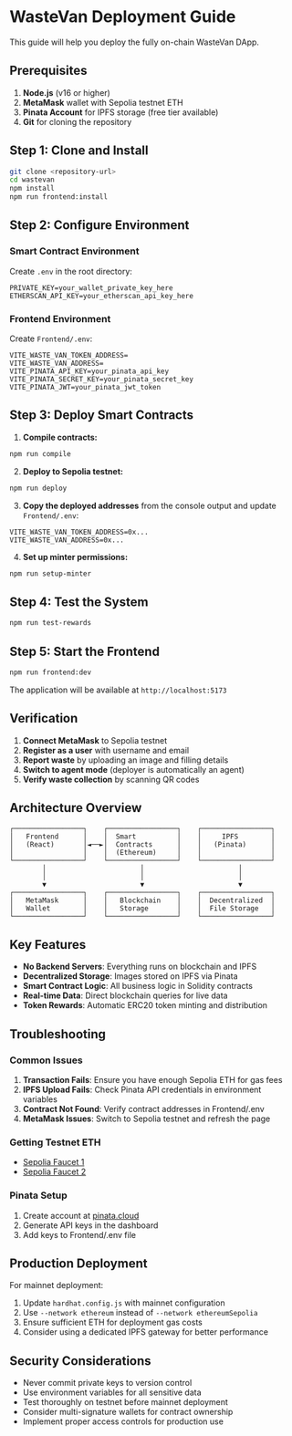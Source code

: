 # WasteVan Deployment Guide

This guide will help you deploy the fully on-chain WasteVan DApp.

## Prerequisites

1. **Node.js** (v16 or higher)
2. **MetaMask** wallet with Sepolia testnet ETH
3. **Pinata Account** for IPFS storage (free tier available)
4. **Git** for cloning the repository

## Step 1: Clone and Install

```bash
git clone <repository-url>
cd wastevan
npm install
npm run frontend:install
```

## Step 2: Configure Environment

### Smart Contract Environment
Create `.env` in the root directory:
```env
PRIVATE_KEY=your_wallet_private_key_here
ETHERSCAN_API_KEY=your_etherscan_api_key_here
```

### Frontend Environment
Create `Frontend/.env`:
```env
VITE_WASTE_VAN_TOKEN_ADDRESS=
VITE_WASTE_VAN_ADDRESS=
VITE_PINATA_API_KEY=your_pinata_api_key
VITE_PINATA_SECRET_KEY=your_pinata_secret_key
VITE_PINATA_JWT=your_pinata_jwt_token
```

## Step 3: Deploy Smart Contracts

1. **Compile contracts:**
```bash
npm run compile
```

2. **Deploy to Sepolia testnet:**
```bash
npm run deploy
```

3. **Copy the deployed addresses** from the console output and update `Frontend/.env`:
```env
VITE_WASTE_VAN_TOKEN_ADDRESS=0x...
VITE_WASTE_VAN_ADDRESS=0x...
```

4. **Set up minter permissions:**
```bash
npm run setup-minter
```

## Step 4: Test the System

```bash
npm run test-rewards
```

## Step 5: Start the Frontend

```bash
npm run frontend:dev
```

The application will be available at `http://localhost:5173`

## Verification

1. **Connect MetaMask** to Sepolia testnet
2. **Register as a user** with username and email
3. **Report waste** by uploading an image and filling details
4. **Switch to agent mode** (deployer is automatically an agent)
5. **Verify waste collection** by scanning QR codes

## Architecture Overview

```
┌─────────────────┐    ┌─────────────────┐    ┌─────────────────┐
│   Frontend      │    │  Smart          │    │     IPFS        │
│   (React)       │◄──►│  Contracts      │    │   (Pinata)      │
│                 │    │  (Ethereum)     │    │                 │
└─────────────────┘    └─────────────────┘    └─────────────────┘
        │                       │                       │
        │                       │                       │
        ▼                       ▼                       ▼
┌─────────────────┐    ┌─────────────────┐    ┌─────────────────┐
│   MetaMask      │    │   Blockchain    │    │  Decentralized  │
│   Wallet        │    │   Storage       │    │  File Storage   │
└─────────────────┘    └─────────────────┘    └─────────────────┘
```

## Key Features

- **No Backend Servers**: Everything runs on blockchain and IPFS
- **Decentralized Storage**: Images stored on IPFS via Pinata
- **Smart Contract Logic**: All business logic in Solidity contracts
- **Real-time Data**: Direct blockchain queries for live data
- **Token Rewards**: Automatic ERC20 token minting and distribution

## Troubleshooting

### Common Issues

1. **Transaction Fails**: Ensure you have enough Sepolia ETH for gas fees
2. **IPFS Upload Fails**: Check Pinata API credentials in environment variables
3. **Contract Not Found**: Verify contract addresses in Frontend/.env
4. **MetaMask Issues**: Switch to Sepolia testnet and refresh the page

### Getting Testnet ETH

- [Sepolia Faucet 1](https://sepoliafaucet.com/)
- [Sepolia Faucet 2](https://www.alchemy.com/faucets/ethereum-sepolia)

### Pinata Setup

1. Create account at [pinata.cloud](https://pinata.cloud)
2. Generate API keys in the dashboard
3. Add keys to Frontend/.env file

## Production Deployment

For mainnet deployment:

1. Update `hardhat.config.js` with mainnet configuration
2. Use `--network ethereum` instead of `--network ethereumSepolia`
3. Ensure sufficient ETH for deployment gas costs
4. Consider using a dedicated IPFS gateway for better performance

## Security Considerations

- Never commit private keys to version control
- Use environment variables for all sensitive data
- Test thoroughly on testnet before mainnet deployment
- Consider multi-signature wallets for contract ownership
- Implement proper access controls for production use